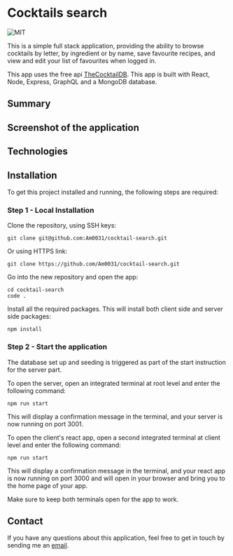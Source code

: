 # Cocktails search

![MIT](https://img.shields.io/badge/License-MIT-blue)

This is a simple full stack application, providing the ability to browse cocktails by letter, by ingredient or by name, save favourite recipes, and view and edit your list of favourites when logged in.

This app uses the free api [TheCocktailDB](https://www.thecocktaildb.com/api.php).
This app is built with React, Node, Express, GraphQL and a MongoDB database.

## Summary

## Screenshot of the application

## Technologies

## Installation

To get this project installed and running, the following steps are required:

### Step 1 - Local Installation

Clone the repository, using SSH keys:

```
git clone git@github.com:Am0031/cocktail-search.git
```

Or using HTTPS link:

```
git clone https://github.com/Am0031/cocktail-search.git
```

Go into the new repository and open the app:

```
cd cocktail-search
code .
```

Install all the required packages. This will install both client side and server side packages:

```
npm install
```

### Step 2 - Start the application

The database set up and seeding is triggered as part of the start instruction for the server part.

To open the server, open an integrated terminal at root level and enter the following command:

```
npm run start
```

This will display a confirmation message in the terminal, and your server is now running on port 3001.

To open the client's react app, open a second integrated terminal at client level and enter the following command:

```
npm run start
```

This will display a confirmation message in the terminal, and your react app is now running on port 3000 and will open in your browser and bring you to the home page of your app.

Make sure to keep both terminals open for the app to work.

## Contact

If you have any questions about this application, feel free to get in touch by sending me an [email](mailto:amelie.pira@gmail.com).
